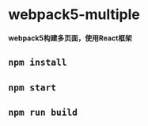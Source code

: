 # webpack5-multiple

#### webpack5构建多页面，使用React框架

## `npm install`

## `npm start`

## `npm run build`